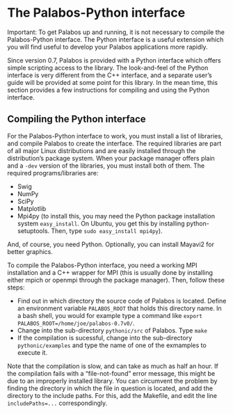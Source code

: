 # The Palabos-Python interface<div id="PythonInterface"></div>
Important: To get Palabos up and running, it is not necessary to compile the Palabos-Python interface. The Python interface is a useful extension which you will find useful to develop your Palabos applications more rapidly.

Since version 0.7, Palabos is provided with a Python interface which offers simple scripting access to the library. The look-and-feel of the Python interface is very different from the C++ interface, and a separate user’s guide will be provided at some point for this library. In the mean time, this section provides a few instructions for compiling and using the Python interface.

## Compiling the Python interface
For the Palabos-Python interface to work, you must install a list of libraries, and compile Palabos to create the interface. The required libraries are part of all major Linux distributions and are easily installed through the distribution’s package system. When your package manager offers plain and a `-dev` version of the libraries, you must install both of them. The required programs/libraries are:

* Swig
* NumPy
* SciPy
* Matplotlib
* Mpi4py (to install this, you may need the Python package installation system `easy_install`. On Ubuntu, you get this by installing python-setuptools. Then, type `sudo easy_install mpi4py`).

And, of course, you need Python. Optionally, you can install Mayavi2 for better graphics.

To compile the Palabos-Python interface, you need a working MPI installation and a C++ wrapper for MPI (this is usually done by installing either mpich or openmpi through the package manager). Then, follow these steps:

* Find out in which directory the source code of Palabos is located. Define an environment variable `PALABOS_ROOT` that holds this directory name. In a bash shell, you would for example type a command like `export PALABOS_ROOT=/home/joe/palabos-0.7v0/`.
* Change into the sub-directory `pythonic/src` of Palabos. Type `make`
* If the compilation is sucessful, change into the sub-directory `pythonic/examples` and type the name of one of the exmamples to execute it.

Note that the compilation is slow, and can take as much as half an hour. If the compilation fails with a “file-not-found” error message, this might be due to an improperly installed library. You can circumvent the problem by finding the directory in which the file in question is located, and add the directory to the include paths. For this, add the Makefile, and edit the line `includePaths=...` correspondingly.
